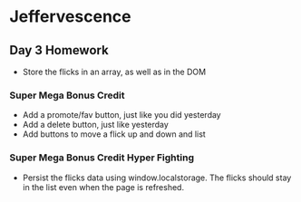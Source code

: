 # Jeffervescence

## Day 3 Homework

* Store the flicks in an array, as well as in the DOM

### Super Mega Bonus Credit

* Add a promote/fav button, just like you did yesterday
* Add a delete button, just like yesterday
* Add buttons to move a flick up and down and list

### Super Mega Bonus Credit Hyper Fighting

* Persist the flicks data using window.localstorage. The flicks should stay in the list even when the page is refreshed.
